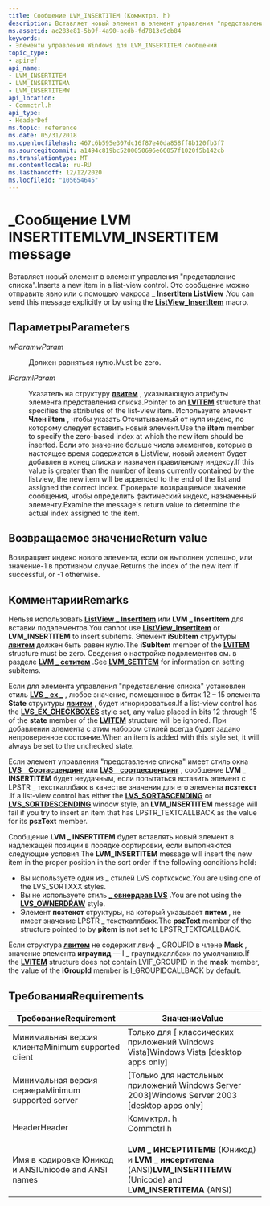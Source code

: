 ```yaml
---
title: Сообщение LVM_INSERTITEM (Коммктрл. h)
description: Вставляет новый элемент в элемент управления "представление списка". Это сообщение можно отправить явно или с помощью \_ макроса InsertItem ListView.
ms.assetid: ac283e81-5b9f-4a90-acdb-fd7813c9cb84
keywords:
- Элементы управления Windows для LVM_INSERTITEM сообщений
topic_type:
- apiref
api_name:
- LVM_INSERTITEM
- LVM_INSERTITEMA
- LVM_INSERTITEMW
api_location:
- Commctrl.h
api_type:
- HeaderDef
ms.topic: reference
ms.date: 05/31/2018
ms.openlocfilehash: 467c6b595e307dc16f87e40da858ff8b120fb3f7
ms.sourcegitcommit: a1494c819bc5200050696e66057f1020f5b142cb
ms.translationtype: MT
ms.contentlocale: ru-RU
ms.lasthandoff: 12/12/2020
ms.locfileid: "105654645"
---
```

# <a name="lvm_insertitem-message"></a><span data-ttu-id="22f09-105">\_Сообщение LVM INSERTITEM</span><span class="sxs-lookup"><span data-stu-id="22f09-105">LVM\_INSERTITEM message</span></span>

<span data-ttu-id="22f09-106">Вставляет новый элемент в элемент управления "представление списка".</span><span class="sxs-lookup"><span data-stu-id="22f09-106">Inserts a new item in a list-view control.</span></span> <span data-ttu-id="22f09-107">Это сообщение можно отправить явно или с помощью макроса [**\_ InsertItem ListView**](/windows/desktop/api/Commctrl/nf-commctrl-listview_insertitem) .</span><span class="sxs-lookup"><span data-stu-id="22f09-107">You can send this message explicitly or by using the [**ListView\_InsertItem**](/windows/desktop/api/Commctrl/nf-commctrl-listview_insertitem) macro.</span></span>

## <a name="parameters"></a><span data-ttu-id="22f09-108">Параметры</span><span class="sxs-lookup"><span data-stu-id="22f09-108">Parameters</span></span>

<dl> <dt>

<span data-ttu-id="22f09-109">*wParam*</span><span class="sxs-lookup"><span data-stu-id="22f09-109">*wParam*</span></span> 
</dt> <dd><span data-ttu-id="22f09-110">Должен равняться нулю.</span><span class="sxs-lookup"><span data-stu-id="22f09-110">Must be zero.</span></span></dd> <dt>

<span data-ttu-id="22f09-111">*lParam*</span><span class="sxs-lookup"><span data-stu-id="22f09-111">*lParam*</span></span> 
</dt> <dd>

<span data-ttu-id="22f09-112">Указатель на структуру [**лвитем**](/windows/win32/api/commctrl/ns-commctrl-lvitema) , указывающую атрибуты элемента представления списка.</span><span class="sxs-lookup"><span data-stu-id="22f09-112">Pointer to an [**LVITEM**](/windows/win32/api/commctrl/ns-commctrl-lvitema) structure that specifies the attributes of the list-view item.</span></span> <span data-ttu-id="22f09-113">Используйте элемент **Член iItem** , чтобы указать Отсчитываемый от нуля индекс, по которому следует вставить новый элемент.</span><span class="sxs-lookup"><span data-stu-id="22f09-113">Use the **iItem** member to specify the zero-based index at which the new item should be inserted.</span></span> <span data-ttu-id="22f09-114">Если это значение больше числа элементов, которые в настоящее время содержатся в ListView, новый элемент будет добавлен в конец списка и назначен правильному индексу.</span><span class="sxs-lookup"><span data-stu-id="22f09-114">If this value is greater than the number of items currently contained by the listview, the new item will be appended to the end of the list and assigned the correct index.</span></span> <span data-ttu-id="22f09-115">Проверьте возвращаемое значение сообщения, чтобы определить фактический индекс, назначенный элементу.</span><span class="sxs-lookup"><span data-stu-id="22f09-115">Examine the message's return value to determine the actual index assigned to the item.</span></span>

</dd> </dl>

## <a name="return-value"></a><span data-ttu-id="22f09-116">Возвращаемое значение</span><span class="sxs-lookup"><span data-stu-id="22f09-116">Return value</span></span>

<span data-ttu-id="22f09-117">Возвращает индекс нового элемента, если он выполнен успешно, или значение-1 в противном случае.</span><span class="sxs-lookup"><span data-stu-id="22f09-117">Returns the index of the new item if successful, or -1 otherwise.</span></span>

## <a name="remarks"></a><span data-ttu-id="22f09-118">Комментарии</span><span class="sxs-lookup"><span data-stu-id="22f09-118">Remarks</span></span>

<span data-ttu-id="22f09-119">Нельзя использовать [**ListView \_ InsertItem**](/windows/desktop/api/Commctrl/nf-commctrl-listview_insertitem) или **LVM \_ InsertItem** для вставки подэлементов.</span><span class="sxs-lookup"><span data-stu-id="22f09-119">You cannot use [**ListView\_InsertItem**](/windows/desktop/api/Commctrl/nf-commctrl-listview_insertitem) or **LVM\_INSERTITEM** to insert subitems.</span></span> <span data-ttu-id="22f09-120">Элемент **iSubItem** структуры [**лвитем**](/windows/win32/api/commctrl/ns-commctrl-lvitema) должен быть равен нулю.</span><span class="sxs-lookup"><span data-stu-id="22f09-120">The **iSubItem** member of the [**LVITEM**](/windows/win32/api/commctrl/ns-commctrl-lvitema) structure must be zero.</span></span> <span data-ttu-id="22f09-121">Сведения о настройке подэлементов см. в разделе [**LVM \_ сетитем**](lvm-setitem.md) .</span><span class="sxs-lookup"><span data-stu-id="22f09-121">See [**LVM\_SETITEM**](lvm-setitem.md) for information on setting subitems.</span></span>

<span data-ttu-id="22f09-122">Если для элемента управления "представление списка" установлен стиль [**LVS \_ ex \_**](extended-list-view-styles.md) , любое значение, помещенное в битах 12 – 15 элемента **State** структуры [**лвитем**](/windows/win32/api/commctrl/ns-commctrl-lvitema) , будет игнорироваться.</span><span class="sxs-lookup"><span data-stu-id="22f09-122">If a list-view control has the [**LVS\_EX\_CHECKBOXES**](extended-list-view-styles.md) style set, any value placed in bits 12 through 15 of the **state** member of the [**LVITEM**](/windows/win32/api/commctrl/ns-commctrl-lvitema) structure will be ignored.</span></span> <span data-ttu-id="22f09-123">При добавлении элемента с этим набором стилей всегда будет задано непроверенное состояние.</span><span class="sxs-lookup"><span data-stu-id="22f09-123">When an item is added with this style set, it will always be set to the unchecked state.</span></span>

<span data-ttu-id="22f09-124">Если элемент управления "представление списка" имеет стиль окна [**LVS \_ Сортасцендинг**](list-view-window-styles.md) или [**LVS \_ сортдесцендинг**](list-view-window-styles.md) , сообщение **LVM \_ INSERTITEM** будет неудачным, если попытаться вставить элемент с LPSTR \_ тексткаллбакк в качестве значения для его элемента **псзтекст** .</span><span class="sxs-lookup"><span data-stu-id="22f09-124">If a list-view control has either the [**LVS\_SORTASCENDING**](list-view-window-styles.md) or [**LVS\_SORTDESCENDING**](list-view-window-styles.md) window style, an **LVM\_INSERTITEM** message will fail if you try to insert an item that has LPSTR\_TEXTCALLBACK as the value for its **pszText** member.</span></span>

<span data-ttu-id="22f09-125">Сообщение **LVM \_ INSERTITEM** будет вставлять новый элемент в надлежащей позиции в порядке сортировки, если выполняются следующие условия.</span><span class="sxs-lookup"><span data-stu-id="22f09-125">The **LVM\_INSERTITEM** message will insert the new item in the proper position in the sort order if the following conditions hold:</span></span>

-   <span data-ttu-id="22f09-126">Вы используете один из \_ стилей LVS сорткскскс.</span><span class="sxs-lookup"><span data-stu-id="22f09-126">You are using one of the LVS\_SORTXXX styles.</span></span>
-   <span data-ttu-id="22f09-127">Вы не используете стиль [**\_ овнердрав LVS**](list-view-window-styles.md) .</span><span class="sxs-lookup"><span data-stu-id="22f09-127">You are not using the [**LVS\_OWNERDRAW**](list-view-window-styles.md) style.</span></span>
-   <span data-ttu-id="22f09-128">Элемент **псзтекст** структуры, на который указывает **питем** , не имеет значение LPSTR \_ тексткаллбакк.</span><span class="sxs-lookup"><span data-stu-id="22f09-128">The **pszText** member of the structure pointed to by **pitem** is not set to LPSTR\_TEXTCALLBACK.</span></span>

<span data-ttu-id="22f09-129">Если структура [**лвитем**](/windows/win32/api/commctrl/ns-commctrl-lvitema) не содержит лвиф \_ GROUPID в члене **Mask** , значение элемента **играупид** — I \_ граупидкаллбакк по умолчанию.</span><span class="sxs-lookup"><span data-stu-id="22f09-129">If the [**LVITEM**](/windows/win32/api/commctrl/ns-commctrl-lvitema) structure does not contain LVIF\_GROUPID in the **mask** member, the value of the **iGroupId** member is I\_GROUPIDCALLBACK by default.</span></span>

## <a name="requirements"></a><span data-ttu-id="22f09-130">Требования</span><span class="sxs-lookup"><span data-stu-id="22f09-130">Requirements</span></span>



| <span data-ttu-id="22f09-131">Требование</span><span class="sxs-lookup"><span data-stu-id="22f09-131">Requirement</span></span> | <span data-ttu-id="22f09-132">Значение</span><span class="sxs-lookup"><span data-stu-id="22f09-132">Value</span></span> |
|-------------------------------------|---------------------------------------------------------------------------------------|
| <span data-ttu-id="22f09-133">Минимальная версия клиента</span><span class="sxs-lookup"><span data-stu-id="22f09-133">Minimum supported client</span></span><br/> | <span data-ttu-id="22f09-134">Только для \[ классических приложений Windows Vista\]</span><span class="sxs-lookup"><span data-stu-id="22f09-134">Windows Vista \[desktop apps only\]</span></span><br/>                                        |
| <span data-ttu-id="22f09-135">Минимальная версия сервера</span><span class="sxs-lookup"><span data-stu-id="22f09-135">Minimum supported server</span></span><br/> | <span data-ttu-id="22f09-136">\[Только для настольных приложений Windows Server 2003\]</span><span class="sxs-lookup"><span data-stu-id="22f09-136">Windows Server 2003 \[desktop apps only\]</span></span><br/>                                  |
| <span data-ttu-id="22f09-137">Header</span><span class="sxs-lookup"><span data-stu-id="22f09-137">Header</span></span><br/>                   | <dl> <span data-ttu-id="22f09-138"><dt>Коммктрл. h</dt></span><span class="sxs-lookup"><span data-stu-id="22f09-138"><dt>Commctrl.h</dt></span></span> </dl> |
| <span data-ttu-id="22f09-139">Имя в кодировке Юникод и ANSI</span><span class="sxs-lookup"><span data-stu-id="22f09-139">Unicode and ANSI names</span></span><br/>   | <span data-ttu-id="22f09-140">**LVM \_ ИНСЕРТИТЕМВ** (Юникод) и **LVM \_ инсертитема** (ANSI)</span><span class="sxs-lookup"><span data-stu-id="22f09-140">**LVM\_INSERTITEMW** (Unicode) and **LVM\_INSERTITEMA** (ANSI)</span></span><br/>             |



 

 





